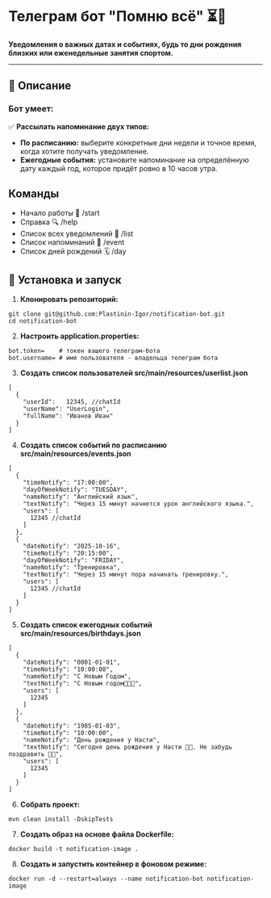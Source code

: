# Телеграм бот "Помню всё" ⏳💬

<b> Уведомления о важных датах и событиях, будь то дни рождения близких или еженедельные занятия спортом.</b>

---

## 📖 Описание

### Бот умеет:

✅ <b>Рассылать напоминание двух типов:</b>

- <b>По расписанию:</b> выберите конкретные дни недели и точное время, когда хотите получать уведомление.
- <b>Ежегодные события:</b> установите напоминание на определённую дату каждый год, которое придёт ровно в 10 часов
  утра.

## Команды

- Начало работы 🚀 /start
- Справка 🔍 /help
- Список всех уведомлений 📝 /list
- Список напоминаний 🔔 /event
- Список дней рождений 🗓 /day

## 🚀 Установка и запуск

1. <b>Клонировать репозиторий:</b>

```
git clone git@github.com:Plastinin-Igor/notification-bot.git
cd notification-bot
```

2. <b>Настроить application.properties:</b>

```
bot.token=    # токен вашего телеграм-бота
bot.username= # имя пользователя - владельца телеграм бота
```
3. <b>Создать список пользователей src/main/resources/userlist.json</b>

```
[
  {
    "userId":   12345, //chatId
    "userName": "UserLogin",
    "fullName": "Иванов Иван"
  }
]
```

4. <b>Создать список событий по расписанию src/main/resources/events.json</b>

```
[
  {
    "timeNotify": "17:00:00",
    "dayOfWeekNotify": "TUESDAY",
    "nameNotify": "Английский язык",
    "textNotify": "Через 15 минут начнется урок английского языка.",
    "users": [
      12345 //chatId  
    ]
  },
  {
    "dateNotify": "2025-10-16",
    "timeNotify": "20:15:00",
    "dayOfWeekNotify": "FRIDAY",
    "nameNotify": "Тренировка",
    "textNotify": "Через 15 минут пора начинать тренировку.",
    "users": [
      12345 //chatId
    ]
  }
]  
```
5. <b>Создать список ежегодных событий src/main/resources/birthdays.json</b>

```
[
  {
    "dateNotify": "0001-01-01",
    "timeNotify": "10:00:00",
    "nameNotify": "С Новым Годом",
    "textNotify": "С Новым годом🎄✨🎁",
    "users": [
      12345
    ]
  },
  {
    "dateNotify": "1985-01-03",
    "timeNotify": "10:00:00",
    "nameNotify": "День рождения у Насти",
    "textNotify": "Сегодня день рождения у Насти 🍰🎉. Не забудь поздравить 🥂✨",
    "users": [
      12345
    ]
  }
]  
```

6. <b>Собрать проект:</b>
```
mvn clean install -DskipTests
```

7. <b>Создать образ на основе файла Dockerfile:</b>
```
docker build -t notification-image .
```

8. <b>Создать и запустить контейнер в фоновом режиме:</b>

```
docker run -d --restart=always --name notification-bot notification-image
```